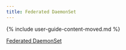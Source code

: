 ```yaml
---
title: Federated DaemonSet
---
```


{% include user-guide-content-moved.md %}

[Federated DaemonSet](/docs/tasks/administer-federation/daemonset/)

